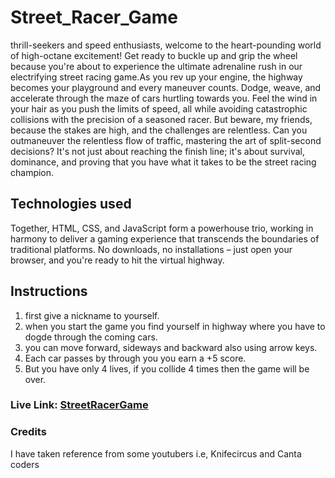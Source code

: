 # Street_Racer_Game
 thrill-seekers and speed enthusiasts, welcome to the heart-pounding world of high-octane excitement! Get ready to buckle up and grip the wheel because you're about to experience the ultimate adrenaline rush in our electrifying street racing game.As you rev up your engine, the highway becomes your playground and every maneuver counts. Dodge, weave, and accelerate through the maze of cars hurtling towards you. Feel the wind in your hair as you push the limits of speed, all while avoiding catastrophic collisions with the precision of a seasoned racer.
 But beware, my friends, because the stakes are high, and the challenges are relentless. Can you outmaneuver the relentless flow of traffic, mastering the art of split-second decisions? It's not just about reaching the finish line; it's about survival, dominance, and proving that you have what it takes to be the street racing champion.
 ## Technologies used
 Together, HTML, CSS, and JavaScript form a powerhouse trio, working in harmony to deliver a gaming experience that transcends the boundaries of traditional platforms. No downloads, no installations – just open your browser, and you're ready to hit the virtual highway.
 ## Instructions
 1. first give a nickname to yourself.
 2. when you start the game you find yourself in highway where you have to dogde through the coming cars.
 3. you can move forward, sideways and backward also using arrow keys.
 4. Each car passes by through you you earn a +5 score.
 5. But you have only 4 lives, if you collide 4 times then the game will be over.
### Live Link: [StreetRacerGame](https://github.com/AbhishekKaundal0052/Street_Racer_Game)
### Credits 
I have taken reference from some youtubers i.e, Knifecircus and Canta coders
